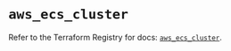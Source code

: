 # `aws_ecs_cluster`

Refer to the Terraform Registry for docs: [`aws_ecs_cluster`](https://registry.terraform.io/providers/hashicorp/aws/5.100.0/docs/resources/ecs_cluster).

